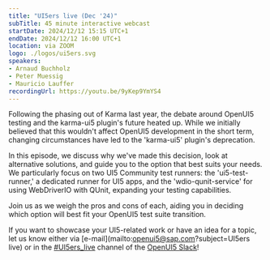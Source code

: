 ```yaml
---
title: "UI5ers live (Dec '24)"
subTitle: 45 minute interactive webcast
startDate: 2024/12/12 15:15 UTC+1
endDate: 2024/12/12 16:00 UTC+1
location: via ZOOM
logo: ./logos/ui5ers.svg
speakers:
- Arnaud Buchholz
- Peter Muessig
- Mauricio Lauffer
recordingUrl: https://youtu.be/9yKep9YmYS4
---
```

Following the phasing out of Karma last year, the debate around OpenUI5 testing and the karma-ui5 plugin's future heated up. 
While we initially believed that this wouldn't affect OpenUI5 development in the short term, changing circumstances have led to the 'karma-ui5' plugin's deprecation.

In this episode, we discuss why we've made this decision, look at alternative solutions, and guide you to the option that best suits your needs. We particularly focus on two UI5 Community test runners: the 'ui5-test-runner,' a dedicated runner for UI5 apps, and the 'wdio-qunit-service' for using WebDriverIO with QUnit, expanding your testing capabilities.

Join us as we weigh the pros and cons of each, aiding you in deciding which option will best fit your OpenUI5 test suite transition.

If you want to showcase your UI5-related work or have an idea for a topic, let us know either via [e-mail](mailto:openui5@sap.com?subject=UI5ers live) or in the 
[#UI5ers_live](https://openui5.slack.com/archives/C01CP60AAN7) channel of the [OpenUI5 Slack](https://ui5-slack-invite.cfapps.eu10.hana.ondemand.com/)!
